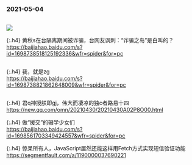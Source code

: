 ### 2021-05-04　
```note
```
![](https://cn.bing.com/th?id=OHR.StarWarsSeal_ZH-CN9173208926_UHD.jpg)

{:.h4}
黄秋s在台隔离期间被诈骗，台网友讽刺：“诈骗之岛”是白叫的？
<br>[
https://baijiahao.baidu.com/s?id=1698738518125192336&wfr=spider&for=pc
](
https://baijiahao.baidu.com/s?id=1698738518125192336&wfr=spider&for=pc
)
```tip
```

{:.h4}
我，就是zg
<br>[
https://baijiahao.baidu.com/s?id=1698738821862648009&wfr=spider&for=pc
](
https://baijiahao.baidu.com/s?id=1698738821862648009&wfr=spider&for=pc
)
```tip
```

{:.h4}
君q神授朕即gj，伟大而凄凉的独c者路易十四
<br>[
https://new.qq.com/omn/20210430/20210430A02P8O00.html
](
https://new.qq.com/omn/20210430/20210430A02P8O00.html
)

{:.h4}
做“援交”的辍学少女们
<br>[
https://baijiahao.baidu.com/s?id=1698561703349424557&wfr=spider&for=pc
](
https://baijiahao.baidu.com/s?id=1698561703349424557&wfr=spider&for=pc
)

{:.h4}
惊呆所有人，JavaScript居然还能这样用Fetch方式实现短信验证功能
<br>[
https://segmentfault.com/a/1190000037690221
](
https://segmentfault.com/a/1190000037690221
)

